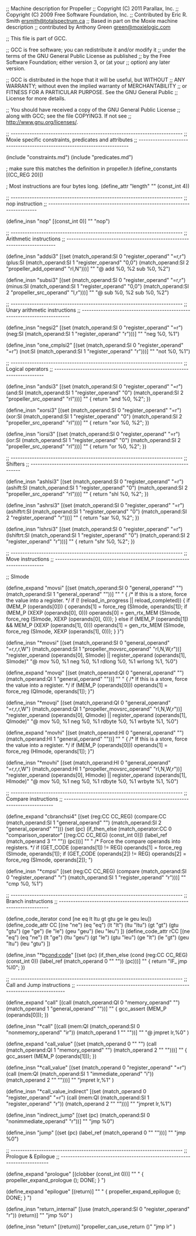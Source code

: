 ;; Machine description for Propeller
;; Copyright (C) 2011 Parallax, Inc.
;; Copyright (C) 2009 Free Software Foundation, Inc.
;; Contributed by Eric R. Smith <ersmith@totalspectrum.ca>
;; Based in part on the Moxie machine description
;;   contributed by Anthony Green <green@moxielogic.com>

;; This file is part of GCC.

;; GCC is free software; you can redistribute it and/or modify it
;; under the terms of the GNU General Public License as published
;; by the Free Software Foundation; either version 3, or (at your
;; option) any later version.

;; GCC is distributed in the hope that it will be useful, but WITHOUT
;; ANY WARRANTY; without even the implied warranty of MERCHANTABILITY
;; or FITNESS FOR A PARTICULAR PURPOSE.  See the GNU General Public
;; License for more details.

;; You should have received a copy of the GNU General Public License
;; along with GCC; see the file COPYING3.  If not see
;; <http://www.gnu.org/licenses/>.

;; -------------------------------------------------------------------------
;; Moxie specific constraints, predicates and attributes
;; -------------------------------------------------------------------------

(include "constraints.md")
(include "predicates.md")

; make sure this matches the definition in propeller.h
(define_constants
  [(CC_REG 20)])

; Most instructions are four bytes long.
(define_attr "length" "" (const_int 4))

;; -------------------------------------------------------------------------
;; nop instruction
;; -------------------------------------------------------------------------

(define_insn "nop"
  [(const_int 0)]
  ""
  "nop")

;; -------------------------------------------------------------------------
;; Arithmetic instructions
;; -------------------------------------------------------------------------

(define_insn "addsi3"
  [(set (match_operand:SI 0 "register_operand" "=r,r")
	  (plus:SI
	   (match_operand:SI 1 "register_operand" "0,0")
	   (match_operand:SI 2 "propeller_add_operand" "rI,N")))]
  ""
  "@
  add %0, %2
  sub %0, %2")

(define_insn "subsi3"
  [(set (match_operand:SI 0 "register_operand" "=r,r")
	  (minus:SI
	   (match_operand:SI 1 "register_operand" "0,0")
	   (match_operand:SI 2 "propeller_src_operand" "I,r")))]
  ""
  "@
  sub %0, %2
  sub %0, %2")

;; -------------------------------------------------------------------------
;; Unary arithmetic instructions
;; -------------------------------------------------------------------------

(define_insn "negsi2"
  [(set (match_operand:SI 0 "register_operand" "=r")
	  (neg:SI (match_operand:SI 1 "register_operand" "r")))]
  ""
  "neg    %0, %1")

(define_insn "one_cmplsi2"
  [(set (match_operand:SI 0 "register_operand" "=r")
	(not:SI (match_operand:SI 1 "register_operand" "r")))]
  ""
  "not    %0, %1")

;; -------------------------------------------------------------------------
;; Logical operators
;; -------------------------------------------------------------------------

(define_insn "andsi3"
  [(set (match_operand:SI 0 "register_operand" "=r")
	(and:SI (match_operand:SI 1 "register_operand" "0")
		(match_operand:SI 2 "propeller_src_operand" "rI")))]
  ""
{
  return "and    %0, %2";
})

(define_insn "xorsi3"
  [(set (match_operand:SI 0 "register_operand" "=r")
	(xor:SI (match_operand:SI 1 "register_operand" "0")
		(match_operand:SI 2 "propeller_src_operand" "rI")))]
  ""
{
  return "xor    %0, %2";
})

(define_insn "iorsi3"
  [(set (match_operand:SI 0 "register_operand" "=r")
	(ior:SI (match_operand:SI 1 "register_operand" "0")
		(match_operand:SI 2 "propeller_src_operand" "rI")))]
  ""
{
  return "or     %0, %2";
})

;; -------------------------------------------------------------------------
;; Shifters
;; -------------------------------------------------------------------------

(define_insn "ashlsi3"
  [(set (match_operand:SI 0 "register_operand" "=r")
	(ashift:SI (match_operand:SI 1 "register_operand" "0")
		   (match_operand:SI 2 "propeller_src_operand" "rI")))]
  ""
{
  return "shl   %0, %2";
})

(define_insn "ashrsi3"
  [(set (match_operand:SI 0 "register_operand" "=r")
	(ashiftrt:SI (match_operand:SI 1 "register_operand" "0")
		     (match_operand:SI 2 "register_operand" "r")))]
  ""
{
  return "sar   %0, %2";
})

(define_insn "lshrsi3"
  [(set (match_operand:SI 0 "register_operand" "=r")
	(lshiftrt:SI (match_operand:SI 1 "register_operand" "0")
		     (match_operand:SI 2 "register_operand" "r")))]
  ""
{
  return "shr   %0, %2";
})

;; -------------------------------------------------------------------------
;; Move instructions
;; -------------------------------------------------------------------------

;; SImode

(define_expand "movsi"
   [(set (match_operand:SI 0 "general_operand" "")
 	(match_operand:SI 1 "general_operand" ""))]
   ""
  "
{
  /* If this is a store, force the value into a register.  */
  if (! (reload_in_progress || reload_completed))
  {
    if (MEM_P (operands[0]))
    {
      operands[1] = force_reg (SImode, operands[1]);
      if (MEM_P (XEXP (operands[0], 0)))
        operands[0] = gen_rtx_MEM (SImode, force_reg (SImode, XEXP (operands[0], 0)));
    }
    else 
      if (MEM_P (operands[1])
          && MEM_P (XEXP (operands[1], 0)))
        operands[1] = gen_rtx_MEM (SImode, force_reg (SImode, XEXP (operands[1], 0)));
  }
}")

(define_insn "*movsi"
  [(set (match_operand:SI 0 "general_operand"          "=r,r,r,W")
	(match_operand:SI 1 "propeller_movsrc_operand" "rI,N,W,r"))]
  "register_operand (operands[0], SImode)
   || register_operand (operands[1], SImode)"
  "@
   mov    %0, %1
   neg    %0, %1
   rdlong %0, %1
   wrlong %1, %0")

(define_expand "movqi"
  [(set (match_operand:QI 0 "general_operand" "")
	(match_operand:QI 1 "general_operand" ""))]
  ""
  "
{
  /* If this is a store, force the value into a register.  */
  if (MEM_P (operands[0]))
    operands[1] = force_reg (QImode, operands[1]);
}")

(define_insn "*movqi"
  [(set (match_operand:QI 0 "general_operand"          "=r,r,r,W")
	(match_operand:QI 1 "propeller_movsrc_operand" "rI,N,W,r"))]
  "register_operand (operands[0], QImode)
   || register_operand (operands[1], QImode)"
  "@
   mov    %0, %1
   neg    %0, %1
   rdbyte %0, %1
   wrbyte %1, %0")


(define_expand "movhi"
  [(set (match_operand:HI 0 "general_operand" "")
	(match_operand:HI 1 "general_operand" ""))]
  ""
  "
{
  /* If this is a store, force the value into a register.  */
  if (MEM_P (operands[0]))
    operands[1] = force_reg (HImode, operands[1]);
}")

(define_insn "*movhi"
  [(set (match_operand:HI 0 "general_operand"          "=r,r,r,W")
	(match_operand:HI 1 "propeller_movsrc_operand" "rI,N,W,r"))]
  "register_operand (operands[0], HImode)
   || register_operand (operands[1], HImode)"
  "@
   mov    %0, %1
   neg    %0, %1
   rdbyte %0, %1
   wrbyte %1, %0")

;; -------------------------------------------------------------------------
;; Compare instructions
;; -------------------------------------------------------------------------

(define_expand "cbranchsi4"
  [(set (reg:CC CC_REG)
        (compare:CC
         (match_operand:SI 1 "general_operand" "")
         (match_operand:SI 2 "general_operand" "")))
   (set (pc)
        (if_then_else (match_operator:CC 0 "comparison_operator"
                       [(reg:CC CC_REG) (const_int 0)])
                      (label_ref (match_operand 3 "" ""))
                      (pc)))]
  ""
  "
  /* Force the compare operands into registers.  */
  if (GET_CODE (operands[1]) != REG)
	operands[1] = force_reg (SImode, operands[1]);
  if (GET_CODE (operands[2]) != REG)
	operands[2] = force_reg (SImode, operands[2]);
  ")

(define_insn "*cmpsi"
  [(set (reg:CC CC_REG)
	(compare
	 (match_operand:SI 0 "register_operand" "r")
	 (match_operand:SI 1 "register_operand"	"r")))]
  ""
  "cmp    %0, %1")


;; -------------------------------------------------------------------------
;; Branch instructions
;; -------------------------------------------------------------------------

(define_code_iterator cond [ne eq lt ltu gt gtu ge le geu leu])
(define_code_attr CC [(ne "ne") (eq "eq") (lt "lt") (ltu "ltu") 
		      (gt "gt") (gtu "gtu") (ge "ge") (le "le") 
		      (geu "geu") (leu "leu") ])
(define_code_attr rCC [(ne "eq") (eq "ne") (lt "ge") (ltu "geu") 
		       (gt "le") (gtu "leu") (ge "lt") (le "gt") 
		       (geu "ltu") (leu "gtu") ])

(define_insn "*b<cond:code>"
  [(set (pc)
	(if_then_else (cond (reg:CC CC_REG)
			    (const_int 0))
		      (label_ref (match_operand 0 "" ""))
		      (pc)))]
  ""
{
  return "IF_<CC> jmp   %l0";
})


;; -------------------------------------------------------------------------
;; Call and Jump instructions
;; -------------------------------------------------------------------------

(define_expand "call"
  [(call (match_operand:QI 0 "memory_operand" "")
		(match_operand 1 "general_operand" ""))]
  ""
{
  gcc_assert (MEM_P (operands[0]));
})

(define_insn "*call"
  [(call (mem:QI (match_operand:SI
		  0 "nonmemory_operand" "ir"))
	 (match_operand 1 "" ""))]
  ""
  "@
   jmpret   lr,%0"
)

(define_expand "call_value"
  [(set (match_operand 0 "" "")
		(call (match_operand:QI 1 "memory_operand" "")
		 (match_operand 2 "" "")))]
  ""
{
  gcc_assert (MEM_P (operands[1]));
})

(define_insn "*call_value"
  [(set (match_operand 0 "register_operand" "=r")
	(call (mem:QI (match_operand:SI
		       1 "immediate_operand" "i"))
	      (match_operand 2 "" "")))]
  ""
  "jmpret   lr,%1"
 )

(define_insn "*call_value_indirect"
  [(set (match_operand 0 "register_operand" "=r")
	(call (mem:QI (match_operand:SI
		       1 "register_operand" "r"))
	      (match_operand 2 "" "")))]
  ""
  "jmpret   lr,%1")

(define_insn "indirect_jump"
  [(set (pc) (match_operand:SI 0 "nonimmediate_operand" "r"))]
  ""
  "jmp    %0")

(define_insn "jump"
  [(set (pc)
	(label_ref (match_operand 0 "" "")))]
  ""
  "jmp   %0")


;; -------------------------------------------------------------------------
;; Prologue & Epilogue
;; -------------------------------------------------------------------------

(define_expand "prologue"
  [(clobber (const_int 0))]
  ""
  "
{
  propeller_expand_prologue ();
  DONE;
}
")

(define_expand "epilogue"
  [(return)]
  ""
  "
{
  propeller_expand_epilogue ();
  DONE;
}
")

(define_insn "return_internal"
  [(use (match_operand:SI 0 "register_operand" "r"))
   (return)]
  ""
  "jmp        %0"
)

(define_insn "return"
  [(return)]
  "propeller_can_use_return ()"
  "jmp lr"
)
